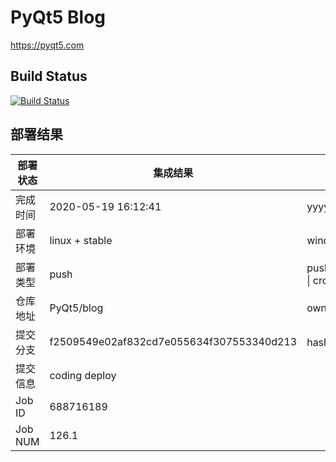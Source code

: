 # PyQt5 Blog

https://pyqt5.com

## Build Status

[![Build Status](https://www.travis-ci.org/PyQt5/blog.svg?branch=dev)](https://www.travis-ci.org/PyQt5/blog)

## 部署结果
部署状态 | 集成结果 | 参考值
---|---|---
完成时间 | 2020-05-19 16:12:41 | yyyy-mm-dd hh:mm:ss
部署环境 | linux + stable | window \| linux + stable
部署类型 | push | push \| pull_request \| api \| cron
仓库地址 | PyQt5/blog | owner_name/repo_name
提交分支 | f2509549e02af832cd7e055634f307553340d213 | hash 16位
提交信息 | coding deploy |
Job ID   | 688716189 |
Job NUM  | 126.1 |
